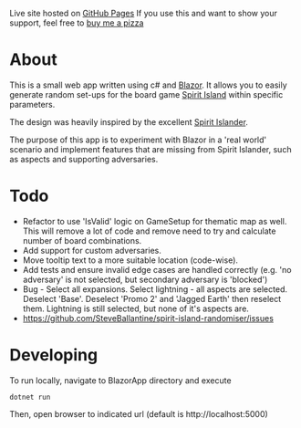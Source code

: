 Live site hosted on [GitHub Pages](https://steveballantine.github.io/spirit-island-randomiser/)
If you use this and want to show your support, feel free to [buy me a pizza](https://www.buymeacoffee.com/stevebsir)

# About

This is a small web app written using c# and [Blazor](https://docs.microsoft.com/en-us/aspnet/core/blazor/?view=aspnetcore-6.0).
It allows you to easily generate random set-ups for the board game [Spirit Island](https://www.boardgamegeek.com/boardgame/162886/spirit-island) within specific parameters. 

The design was heavily inspired by the excellent [Spirit Islander](https://www.spiritislander.com/).

The purpose of this app is to experiment with Blazor in a 'real world' scenario and implement features that are missing from Spirit Islander, such as aspects and supporting adversaries.

# Todo

- Refactor to use 'IsValid' logic on GameSetup for thematic map as well. This will remove a lot of code and remove need to try and calculate number of board combinations.
- Add support for custom adversaries.
- Move tooltip text to a more suitable location (code-wise).
- Add tests and ensure invalid edge cases are handled correctly (e.g. 'no adversary' is not selected, but secondary adversary is 'blocked')
- Bug - Select all expansions. Select lightning - all aspects are selected. Deselect 'Base'. Deselect 'Promo 2' and 'Jagged Earth' then reselect them. Lightning is still selected, but none of it's aspects are.
- https://github.com/SteveBallantine/spirit-island-randomiser/issues

# Developing

To run locally, navigate to BlazorApp directory and execute
```
dotnet run
```

Then, open browser to indicated url (default is http://localhost:5000)
